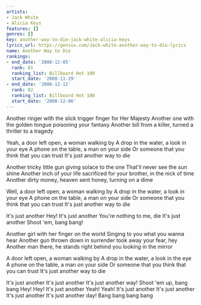 ```yaml
---
artists:
- Jack White
- Alicia Keys
features: []
genres: []
key: another-way-to-die-jack-white-alicia-keys
lyrics_url: https://genius.com/Jack-white-another-way-to-die-lyrics
name: Another Way to Die
rankings:
- end_date: '2008-12-05'
  rank: 81
  ranking_list: Billboard Hot 100
  start_date: '2008-11-29'
- end_date: '2008-12-12'
  rank: 82
  ranking_list: Billboard Hot 100
  start_date: '2008-12-06'
---
```

Another ringer with the slick trigger finger for Her Majesty
Another one with the golden tongue poisoning your fantasy
Another bill from a killer, turned a thriller to a tragedy


Yeah, a door left open, a woman walking by
A drop in the water, a look in your eye
A phone on the table, a man on your side
Or someone that you think that you can trust
It's just another way to die


Another tricky little gun giving solace to the one
That'll never see the sun shine
Another inch of your life sacrificed for your brother, in the nick of time
Another dirty money, heaven sent honey, turning on a dime


Well, a door left open, a woman walking by
A drop in the water, a look in your eye
A phone on the table, a man on your side
Or someone that you think that you can trust
It's just another way to die


It's just another
Hey!
It's just another
You're nothing to me, die
It's just another
Shoot 'em, bang bang!


Another girl with her finger on the world
Singing to you what you wanna hear
Another gun thrown down in surrender took away your fear, hey
Another man there, he stands right behind you looking in the mirror


A door left open, a woman walking by
A drop in the water, a look in the eye
A phone on the table, a man on your side
Or someone that you think that you can trust
It's just another way to die


It's just another
It's just another
It's just another way!
Shoot 'em up, bang bang
Hey! Hey!
It's just another
Yeah! Yeah!
It's just another
It's just another
It's just another
It's just another day!
Bang bang bang bang
